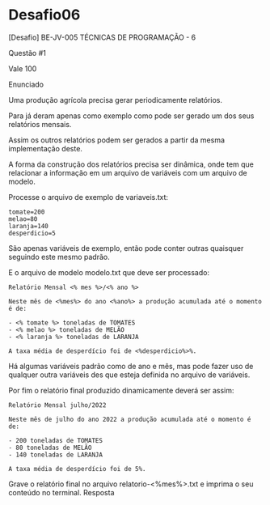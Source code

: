 # Desafio06
[Desafio] BE-JV-005 TÉCNICAS DE PROGRAMAÇÃO - 6

Questão #1

Vale 100

Enunciado

Uma produção agrícola precisa gerar periodicamente relatórios.

Para já deram apenas como exemplo como pode ser gerado um dos seus relatórios mensais.

Assim os outros relatórios podem ser gerados a partir da mesma implementação deste.

A forma da construção dos relatórios precisa ser dinâmica, onde tem que relacionar a informação em um arquivo de variáveis com um arquivo de modelo.

Processe o arquivo de exemplo de variaveis.txt:

    tomate=200
    melao=80
    laranja=140
    desperdicio=5

São apenas variáveis de exemplo, então pode conter outras quaisquer seguindo este mesmo padrão.

E o arquivo de modelo modelo.txt que deve ser processado:

    Relatório Mensal <% mes %>/<% ano %>
    
    Neste mês de <%mes%> do ano <%ano%> a produção acumulada até o momento é de:
    
    - <% tomate %> toneladas de TOMATES
    - <% melao %> toneladas de MELÃO
    - <% laranja %> toneladas de LARANJA
    
    A taxa média de desperdício foi de <%desperdicio%>%.
    
Há algumas variáveis padrão como de ano e mês, mas pode fazer uso de qualquer outra variáveis des que esteja definida no arquivo de variáveis.

Por fim o relatório final produzido dinamicamente deverá ser assim:

    Relatório Mensal julho/2022
    
    Neste mês de julho do ano 2022 a produção acumulada até o momento é de:
    
    - 200 toneladas de TOMATES
    - 80 toneladas de MELÃO
    - 140 toneladas de LARANJA
    
    A taxa média de desperdício foi de 5%.
    
Grave o relatório final no arquivo relatorio-<%mes%>.txt e imprima o seu conteúdo no terminal.
Resposta
